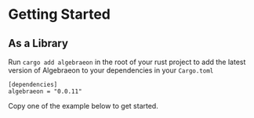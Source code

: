 # Getting Started

## As a Library

Run `cargo add algebraeon` in the root of your rust project to add the latest version of Algebraeon to your dependencies in your `Cargo.toml`

```ignore
[dependencies]
algebraeon = "0.0.11"
```

Copy one of the example below to get started.